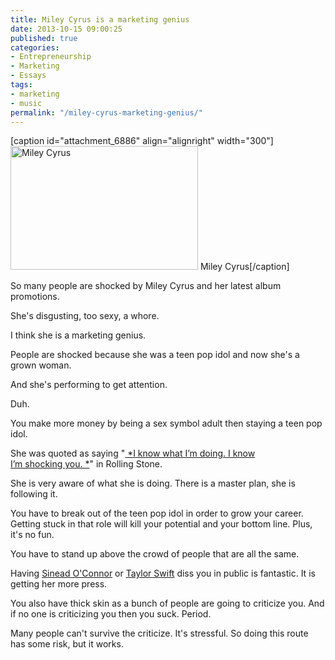 ```yaml
---
title: Miley Cyrus is a marketing genius
date: 2013-10-15 09:00:25
published: true
categories:
- Entrepreneurship
- Marketing
- Essays
tags:
- marketing
- music
permalink: "/miley-cyrus-marketing-genius/"
---
```

[caption id="attachment_6886" align="alignright" width="300"]<img class="size-medium wp-image-6886" alt="Miley Cyrus" src="{{ site.baseurl }}/posts/2013/10/miley-cyrus-we-cant-stop-1-650-430-300x198.jpg" width="300" height="198" /> Miley Cyrus[/caption]

So many people are shocked by Miley Cyrus and her latest album promotions.

She's disgusting, too sexy, a whore.

I think she is a marketing genius.

People are shocked because she was a teen pop idol and now she's a grown woman.

And she's performing to get attention.

Duh.

You make more money by being a sex symbol adult then staying a teen pop idol.

She was quoted as saying "<a href="http://www.rollingstone.com/music/news/miley-cyrus-on-why-she-loves-weed-went-wild-at-the-vmas-and-much-more-20130927" target="_blank"> *I know what I’m doing. I know I’m shocking you. *</a>" in Rolling Stone.

She is very aware of what she is doing. There is a master plan, she is following it.

You have to break out of the teen pop idol in order to grow your career. Getting stuck in that role will kill your potential and your bottom line. Plus, it's no fun.

You have to stand up above the crowd of people that are all the same.

Having <a href="http://www.eonline.com/news/467816/sinead-o-connor-slams-miley-cyrus-in-fourth-letter-to-pop-star" target="_blank">Sinead O'Connor</a> or <a href="http://hollywoodlife.com/2013/10/09/taylor-swift-disses-miley-cyrus-vma-performance-disgusting/" target="_blank">Taylor Swift</a> diss you in public is fantastic. It is getting her more press.

You also have thick skin as a bunch of people are going to criticize you. And if no one is criticizing you then you suck. Period.

Many people can't survive the criticize. It's stressful. So doing this route has some risk, but it works.</p>
